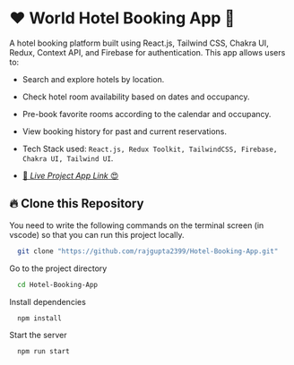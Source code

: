 # ❤️ World Hotel Booking App 🚀

A hotel booking platform built using React.js, Tailwind CSS, Chakra UI, Redux, Context API, and Firebase for authentication. This app allows users to:

- Search and explore hotels by location.
- Check hotel room availability based on dates and occupancy.
- Pre-book favorite rooms according to the calendar and occupancy.
- View booking history for past and current reservations.
- Tech Stack used: `React.js, Redux Toolkit, TailwindCSS, Firebase, Chakra UI, Tailwind UI`.

- [🚀 _Live Project App Link_ 😍](https://makemytripbyrk.netlify.app/)

## 🔥 Clone this Repository

You need to write the following commands on the terminal screen (in vscode) so that you can run this project locally.

```bash
  git clone "https://github.com/rajgupta2399/Hotel-Booking-App.git"
```

Go to the project directory

```bash
  cd Hotel-Booking-App
```

Install dependencies

```bash
  npm install
```

Start the server

```bash
  npm run start
```

